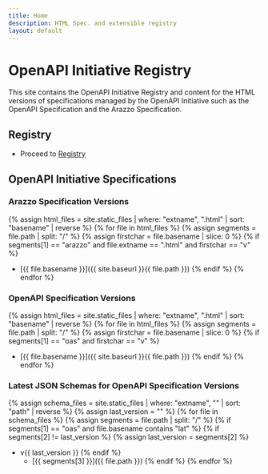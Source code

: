 ```yaml
---
title: Home
description: HTML Spec. and extensible registry
layout: default
---
```


# OpenAPI Initiative Registry

This site contains the OpenAPI Initiative Registry and content for the HTML versions of specifications managed by the OpenAPI Initiative such as the OpenAPI Specification and the Arazzo Specification.

## Registry

* Proceed to [Registry](./registry/index.html)

## OpenAPI Initiative Specifications

### Arazzo Specification Versions

{% assign html_files = site.static_files | where: "extname", ".html" | sort: "basename" | reverse %}
{% for file in html_files %}
{% assign segments = file.path | split: "/" %}
{% assign firstchar = file.basename | slice: 0 %}
{% if segments[1] == "arazzo" and file.extname == ".html" and firstchar == "v" %}
* [{{ file.basename }}]({{ site.baseurl }}{{ file.path }})
{% endif %}
{% endfor %}

### OpenAPI Specification Versions

{% assign html_files = site.static_files | where: "extname", ".html" | sort: "basename" | reverse %}
{% for file in html_files %}
{% assign segments = file.path | split: "/" %}
{% assign firstchar = file.basename | slice: 0 %}
{% if segments[1] == "oas" and firstchar == "v" %}
* [{{ file.basename }}]({{ site.baseurl }}{{ file.path }})
{% endif %}
{% endfor %}

### Latest JSON Schemas for OpenAPI Specification Versions

{% assign schema_files = site.static_files | where: "extname", "" | sort: "path" | reverse %}
{% assign last_version = "" %}
{% for file in schema_files %}
{% assign segments = file.path | split: "/" %}
{% if segments[1] == "oas" and file.basename contains "lat" %}
{% if segments[2] != last_version %}
{% assign last_version = segments[2] %}
* v{{ last_version }}
{% endif %}
  * [{{ segments[3] }}]({{ file.path }})
{% endif %}
{% endfor %}
